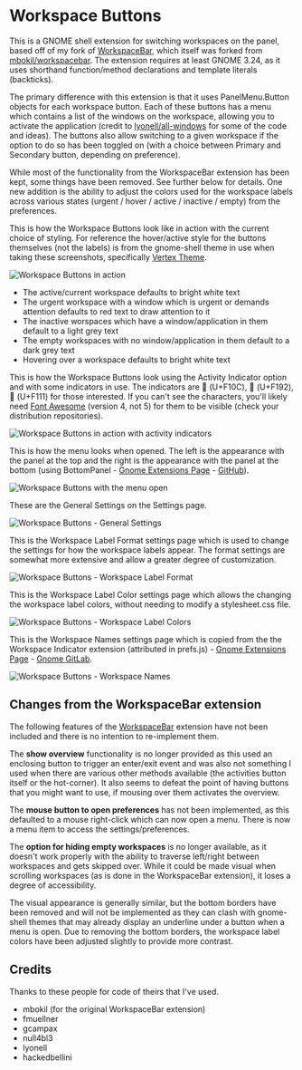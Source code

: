 # Workspace Buttons

This is a GNOME shell extension for switching workspaces on the panel, based off of my fork of [WorkspaceBar](https://gitlab.com/carmanaught/workspacebar), which itself was forked from [mbokil/workspacebar](https://github.com/mbokil/workspacebar). The extension requires at least GNOME 3.24, as it uses shorthand function/method declarations and template literals (backticks).

The primary difference with this extension is that it uses PanelMenu.Button objects for each workspace button. Each of these buttons has a menu which contains a list of the windows on the workspace, allowing you to activate the application (credit to [lyonell/all-windows](https://github.com/lyonel/all-windows) for some of the code and ideas). The buttons also allow switching to a given workspace if the option to do so has been toggled on (with a choice between Primary and Secondary button, depending on preference).

While most of the functionality from the WorkspaceBar extension has been kept, some things have been removed. See further below for details. One new addition is the ability to adjust the colors used for the workspace labels across various states (urgent / hover / active / inactive / empty) from the preferences.

This is how the Workspace Buttons look like in action with the current choice of styling. For reference the hover/active style for the buttons themselves (not the labels) is from the gnome-shell theme in use when taking these screenshots, specifically [Vertex Theme](https://github.com/horst3180/vertex-theme).

![Workspace Buttons in action](http://i.imgur.com/TvGCzvE.png)
- The active/current workspace defaults to bright white text
- The urgent workspace with a window which is urgent or demands attention defaults to red text to draw attention to it
- The inactive worspaces which have a window/application in them default to a light grey text
- The empty workspaces with no window/application in them default to a dark grey text
- Hovering over a workspace defaults to bright white text

This is how the Workspace Buttons look using the Activity Indicator option and with some indicators in use. The indicators are  (U+F10C),  (U+F192),  (U+F111) for those interested. If you can't see the characters, you'll likely need [Font Awesome](http://fontawesome.io/icons/) (version 4, not 5) for them to be visible (check your distribution repositories). 

![Workspace Buttons in action with activity indicators](http://i.imgur.com/VJZdxd9.png)

This is how the menu looks when opened. The left is the appearance with the panel at the top and the right is the appearance with the panel at the bottom (using BottomPanel - [Gnome Extensions Page](https://extensions.gnome.org/extension/949/bottompanel/) - [GitHub](https://github.com/Thoma5/gnome-shell-extension-bottompanel)).

![Workspace Buttons with the menu open](http://i.imgur.com/R1WpVXv.png)

These are the General Settings on the Settings page.

![Workspace Buttons - General Settings](https://i.imgur.com/AGpEZWu.png)

This is the Workspace Label Format settings page which is used to change the settings for how the workspace labels appear. The format settings are somewhat more extensive and allow a greater degree of customization.

![Workspace Buttons - Workspace Label Format](http://i.imgur.com/I8SZnR9.png)

This is the Workspace Label Color settings page which allows the changing the workspace label colors, without needing to modify a stylesheet.css file.

![Workspace Buttons - Workspace Label Colors](http://i.imgur.com/MJOc61O.png)

This is the Workspace Names settings page which is copied from the the Workspace Indicator extension (attributed in prefs.js) - [Gnome Extensions Page](https://extensions.gnome.org/extension/21/workspace-indicator/) - [Gnome GitLab](https://gitlab.gnome.org/GNOME/gnome-shell-extensions/tree/master/extensions/workspace-indicator).

![Workspace Buttons - Workspace Names](http://i.imgur.com/OL469Q8.png)

## Changes from the WorkspaceBar extension

The following features of the [WorkspaceBar](https://gitlab.com/carmanaught/workspacebar) extension have not been included and there is no intention to re-implement them.

The **show overview** functionality is no longer provided as this used an enclosing button to trigger an enter/exit event and was also not something I used when there are various other methods available (the activities button itself or the hot-corner). It also seems to defeat the point of having buttons that you might want to use, if mousing over them activates the overview.

The **mouse button to open preferences** has not been implemented, as this defaulted to a mouse right-click which can now open a menu. There is now a menu item to access the settings/preferences.

The **option for hiding empty workspaces** is no longer available, as it doesn't work properly with the ability to traverse left/right between workspaces and gets skipped over. While it could be made visual when scrolling workspaces (as is done in the WorkspaceBar extension), it loses a degree of accessibility.

The visual appearance is generally similar, but the bottom borders have been removed and will not be implemented as they can clash with gnome-shell themes that may already display an underline under a button when a menu is open. Due to removing the bottom borders, the workspace label colors have been adjusted slightly to provide more contrast.

## Credits
Thanks to these people for code of theirs that I've used.
- mbokil (for the original WorkspaceBar extension)
- fmuellner
- gcampax
- null4bl3
- lyonell
- hackedbellini
